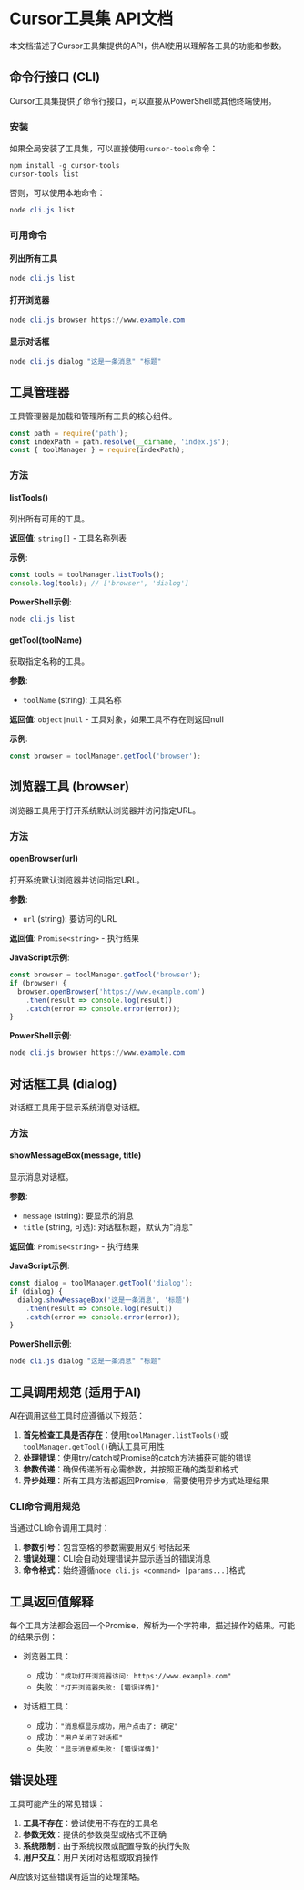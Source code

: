 # Cursor工具集 API文档

本文档描述了Cursor工具集提供的API，供AI使用以理解各工具的功能和参数。

## 命令行接口 (CLI)

Cursor工具集提供了命令行接口，可以直接从PowerShell或其他终端使用。

### 安装

如果全局安装了工具集，可以直接使用`cursor-tools`命令：

```powershell
npm install -g cursor-tools
cursor-tools list
```

否则，可以使用本地命令：

```powershell
node cli.js list
```

### 可用命令

#### 列出所有工具

```powershell
node cli.js list
```

#### 打开浏览器

```powershell
node cli.js browser https://www.example.com
```

#### 显示对话框

```powershell
node cli.js dialog "这是一条消息" "标题"
```

## 工具管理器

工具管理器是加载和管理所有工具的核心组件。

```javascript
const path = require('path');
const indexPath = path.resolve(__dirname, 'index.js');
const { toolManager } = require(indexPath);
```

### 方法

#### listTools()

列出所有可用的工具。

**返回值**: `string[]` - 工具名称列表

**示例**:
```javascript
const tools = toolManager.listTools();
console.log(tools); // ['browser', 'dialog']
```

**PowerShell示例**:
```powershell
node cli.js list
```

#### getTool(toolName)

获取指定名称的工具。

**参数**:
- `toolName` (string): 工具名称

**返回值**: `object|null` - 工具对象，如果工具不存在则返回null

**示例**:
```javascript
const browser = toolManager.getTool('browser');
```

## 浏览器工具 (browser)

浏览器工具用于打开系统默认浏览器并访问指定URL。

### 方法

#### openBrowser(url)

打开系统默认浏览器并访问指定URL。

**参数**:
- `url` (string): 要访问的URL

**返回值**: `Promise<string>` - 执行结果

**JavaScript示例**:
```javascript
const browser = toolManager.getTool('browser');
if (browser) {
  browser.openBrowser('https://www.example.com')
    .then(result => console.log(result))
    .catch(error => console.error(error));
}
```

**PowerShell示例**:
```powershell
node cli.js browser https://www.example.com
```

## 对话框工具 (dialog)

对话框工具用于显示系统消息对话框。

### 方法

#### showMessageBox(message, title)

显示消息对话框。

**参数**:
- `message` (string): 要显示的消息
- `title` (string, 可选): 对话框标题，默认为"消息"

**返回值**: `Promise<string>` - 执行结果

**JavaScript示例**:
```javascript
const dialog = toolManager.getTool('dialog');
if (dialog) {
  dialog.showMessageBox('这是一条消息', '标题')
    .then(result => console.log(result))
    .catch(error => console.error(error));
}
```

**PowerShell示例**:
```powershell
node cli.js dialog "这是一条消息" "标题"
```

## 工具调用规范 (适用于AI)

AI在调用这些工具时应遵循以下规范：

1. **首先检查工具是否存在**：使用`toolManager.listTools()`或`toolManager.getTool()`确认工具可用性
2. **处理错误**：使用try/catch或Promise的catch方法捕获可能的错误
3. **参数传递**：确保传递所有必需参数，并按照正确的类型和格式
4. **异步处理**：所有工具方法都返回Promise，需要使用异步方式处理结果

### CLI命令调用规范

当通过CLI命令调用工具时：

1. **参数引号**：包含空格的参数需要用双引号括起来
2. **错误处理**：CLI会自动处理错误并显示适当的错误消息
3. **命令格式**：始终遵循`node cli.js <command> [params...]`格式

## 工具返回值解释

每个工具方法都会返回一个Promise，解析为一个字符串，描述操作的结果。可能的结果示例：

- 浏览器工具：
  - 成功：`"成功打开浏览器访问: https://www.example.com"`
  - 失败：`"打开浏览器失败: [错误详情]"`

- 对话框工具：
  - 成功：`"消息框显示成功，用户点击了: 确定"`
  - 成功：`"用户关闭了对话框"`
  - 失败：`"显示消息框失败: [错误详情]"`

## 错误处理

工具可能产生的常见错误：

1. **工具不存在**：尝试使用不存在的工具名
2. **参数无效**：提供的参数类型或格式不正确
3. **系统限制**：由于系统权限或配置导致的执行失败
4. **用户交互**：用户关闭对话框或取消操作

AI应该对这些错误有适当的处理策略。 